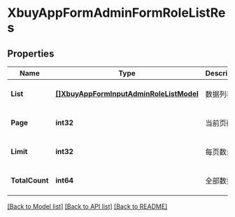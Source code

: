 # XbuyAppFormAdminFormRoleListRes

## Properties
Name | Type | Description | Notes
------------ | ------------- | ------------- | -------------
**List** | [**[]XbuyAppFormInputAdminRoleListModel**](xbuy.app.form.input.AdminRoleListModel.md) | 数据列表 | [optional] [default to null]
**Page** | **int32** | 当前页码 | [optional] [default to 1]
**Limit** | **int32** | 每页数量 | [optional] [default to 10]
**TotalCount** | **int64** | 全部数据量 | [optional] [default to null]

[[Back to Model list]](../README.md#documentation-for-models) [[Back to API list]](../README.md#documentation-for-api-endpoints) [[Back to README]](../README.md)

